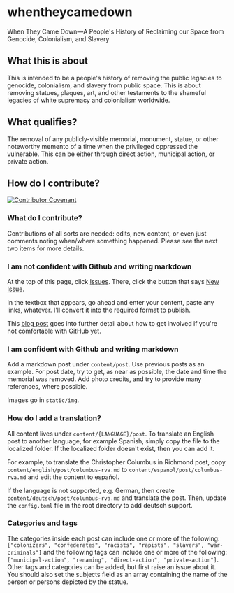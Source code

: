 # whentheycamedown
When They Came Down—A People's History of Reclaiming our Space from Genocide, Colonialism, and Slavery

## What this is about

This is intended to be a people's history of removing the public legacies to genocide, colonialism, and slavery from public space. This is about removing statues, plaques, art, and other testaments to the shameful legacies of white supremacy and colonialism worldwide.

## What qualifies?

The removal of any publicly-visible memorial, monument, statue, or other noteworthy memento of a time when the privileged oppressed the vulnerable. This can be either through direct action, municipal action, or private action.

## How do I contribute?

[![Contributor Covenant](https://img.shields.io/badge/Contributor%20Covenant-v2.0%20adopted-ff69b4.svg)](CODE_OF_CONDUCT.md)

### What do I contribute?

Contributions of all sorts are needed: edits, new content, or even just comments noting when/where something happened. Please see the next two items for more details.

### I am not confident with Github and writing markdown

At the top of this page, click [Issues](https://github.com/Gorcenski/whentheycamedown/issues). There, click the button that says [New Issue](https://github.com/Gorcenski/whentheycamedown/issues/new).

In the textbox that appears, go ahead and enter your content, paste any links, whatever. I'll convert it into the required format to publish.

This [blog post](https://scholarslab.lib.virginia.edu/blog/participating-in-statue-removal-history-crowdsourcing/) goes into further detail about how to get involved if you're not comfortable with GitHub yet.

### I am confident with Github and writing markdown

Add a markdown post under `content/post`. Use previous posts as an example. For post date, try to get, as near as possible, the date and time the memorial was removed. Add photo credits, and try to provide many references, where possible.

Images go in `static/img`.

### How do I add a translation?

All content lives under `content/{LANGUAGE}/post`. To translate an English post to another language, for example Spanish, simply copy the file to the localized folder. If the localized folder doesn't exist, then you can add it.

For example, to translate the Christopher Columbus in Richmond post, copy `content/english/post/columbus-rva.md` to `content/espanol/post/columbus-rva.md` and edit the content to español.

If the language is not supported, e.g. German, then create `content/deutsch/post/columbus-rva.md` and translate the post. Then, update the `config.toml` file in the root directory to add deutsch support.

### Categories and tags
The categories inside each post can include one or more of the following: `["colonizers", "confederates", "racists", "rapists", "slavers", "war-criminals"]` and the following tags can include one or more of the following: `["municipal-action", "renaming", "direct-action", "private-action"]`. Other tags and categories can be added, but first raise an issue about it.  You should also set the subjects field as an array containing the name of the person or persons depicted by the statue.
